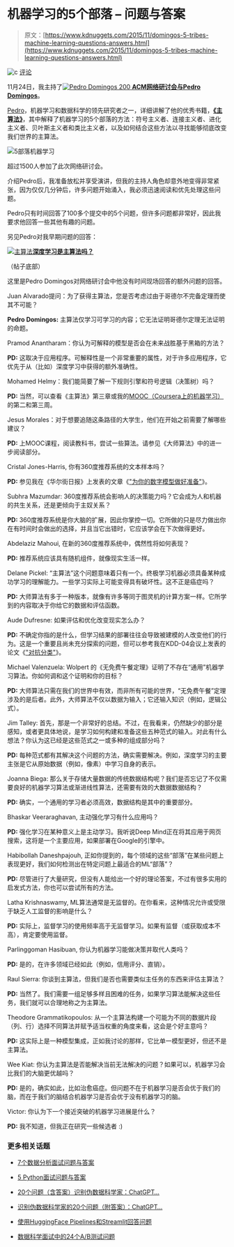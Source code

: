 # 机器学习的5个部落 – 问题与答案

> 原文：[https://www.kdnuggets.com/2015/11/domingos-5-tribes-machine-learning-questions-answers.html](https://www.kdnuggets.com/2015/11/domingos-5-tribes-machine-learning-questions-answers.html)

![c](../Images/3d9c022da2d331bb56691a9617b91b90.png) [评论](#comments)

11月24日，我主持了[![Pedro Domingos 200](../Images/c41e30824c383ee55110db8ec743c09c.png) **ACM网络研讨会与Pedro Domingos**](/2015/11/domingos-5-tribes-machine-learning-acm-webinar.html)。

[Pedro](http://homes.cs.washington.edu/~pedrod/)，机器学习和数据科学的领先研究者之一，详细讲解了他的优秀书籍，[**《主算法》**](/2015/09/book-master-algorithm-pedro-domingos.html)，其中解释了机器学习的5个部落的方法：符号主义者、连接主义者、进化主义者、贝叶斯主义者和类比主义者，以及如何结合这些方法以寻找能够彻底改变我们世界的主算法。

![5部落机器学习](../Images/3a989ea3d4a02fc25ea1ca60e828ebb1.png)

超过1500人参加了此次网络研讨会。

介绍Pedro后，我准备放松并享受演讲，但我的主持人角色却意外地变得非常紧张，因为仅仅几分钟后，许多问题开始涌入，我必须迅速阅读和优先处理这些问题。

Pedro只有时间回答了100多个提交中的5个问题，但许多问题都非常好，因此我要求他回答一些其他有趣的问题。

另见Pedro对我早期问题的回答：

[![主算法](../Images/26df3a3796057f3761d707ebaa659b2e.png)**深度学习是主算法吗？**](/2015/11/domingos-5-tribes-machine-learning-acm-webinar.html)

（帖子底部）

这里是Pedro Domingos对网络研讨会中他没有时间现场回答的额外问题的回答。

Juan Alvarado提问：为了获得主算法，您是否考虑过由于哥德尔不完备定理而使其不可能？

**Pedro Domingos:** 主算法仅学习可学习的内容；它无法证明哥德尔定理无法证明的命题。

Pramod Anantharam：你认为可解释的模型是否会在未来战胜基于黑箱的方法？

**PD:** 这取决于应用程序。可解释性是一个非常重要的属性，对于许多应用程序，它优先于从（比如）深度学习中获得的额外准确性。

Mohamed Helmy：我们能简要了解一下规则引擎和符号逻辑（决策树）吗？

**PD:** 当然，可以查看《主算法》第三章或我的[MOOC（Coursera上的机器学习）](https://www.coursera.org/course/machlearning)的第二和第三周。

Jesus Morales：对于想要追随这条路径的大学生，他们在开始之前需要了解哪些建议？

**PD:** 上MOOC课程，阅读教科书，尝试一些算法。请参见《大师算法》中的进一步阅读部分。

Cristal Jones-Harris, 你有360度推荐系统的文本样本吗？

**PD:** 参见我在《华尔街日报》上发表的文章《["为你的数字模型做好准备"](http://www.wsj.com/articles/get-ready-for-your-digital-model-1447351480)》。

Subhra Mazumdar: 360度推荐系统会影响人的决策能力吗？它会成为人和机器的共生关系，还是更倾向于主奴关系？

**PD:** 360度推荐系统是你大脑的扩展，因此你掌控一切。它所做的只是尽力做出你在有时间时会做出的选择，并且当它出错时，它应该学会在下次做得更好。

Abdelaziz Mahoui, 在新的360度推荐系统中，偶然性将如何表现？

**PD:** 推荐系统应该具有随机组件，就像现实生活一样。

Delane Pickel: “主算法”这个问题意味着只有一个。终极学习机器必须具备某种成功学习的理解能力。一些学习实际上可能变得具有破坏性。这不正是癌症吗？

**PD:** 大师算法有多于一种版本，就像有许多等同于图灵机的计算方案一样。它所学到的内容取决于你给它的数据和评估函数。

Aude Dufresne: 如果评估和优化改变现实怎么办？

**PD:** 不确定你指的是什么，但学习结果的部署往往会导致被建模的人改变他们的行为。这是一个重要且尚未充分探索的问题，但可以参考我在KDD-04会议上发表的论文《["对抗分类"](http://homes.cs.washington.edu/~pedrod/papers/kdd04.pdf)》。

Michael Valenzuela: Wolpert 的《无免费午餐定理》证明了不存在“通用”机器学习算法。你如何调和这个证明和你的目标？

**PD:** 大师算法只需在我们的世界中有效，而非所有可能的世界，“无免费午餐”定理涉及的是后者。此外，大师算法不仅以数据为输入；它还输入知识（例如，逻辑公式）。

Jim Talley: 首先，那是一个非常好的总结。不过，在我看来，仍然缺少的部分是感知，或者更具体地说，是学习如何构建和准备这些五种范式的输入。对此有什么想法？你认为这已经是这些范式之一或多种的组成部分吗？

**PD:** 每种范式都有其解决这个问题的方法，确实需要解决。例如，深度学习的主要主张是它从原始数据（例如，像素）中学习自身的表示。

Joanna Biega: 那么关于存储大量数据的传统数据结构呢？我们是否忘记了不仅需要良好的机器学习算法或渐进线性算法，还需要有效的大数据数据结构？

**PD:** 确实，一个通用的学习者必须高效，数据结构是其中的重要部分。

Bhaskar Veeraraghavan, 主动强化学习有什么应用吗？

**PD:** 强化学习在某种意义上是主动学习。我听说Deep Mind正在将其应用于网页搜索，这将是一个主要应用，如果部署在Google的引擎中。

Habibollah Daneshpajouh, 正如你提到的，每个领域的这些“部落”在某些问题上表现更好，我们如何检测出在特定问题上最适合的ML“部落”？

**PD:** 尽管进行了大量研究，但没有人能给出一个好的理论答案，不过有很多实用的启发式方法，你也可以尝试所有的方法。

Latha Krishnaswamy, ML算法通常是无监督的。在你看来，这种情况允许或受限于缺乏人工监督的影响是什么？

**PD:** 实际上，监督学习的使用频率高于无监督学习。如果有监督（或获取成本不高），肯定要使用监督。

Parlinggoman Hasibuan, 你认为机器学习能做决策并取代人类吗？

**PD:** 是的，在许多领域已经如此（例如，信用评分、直销）。

Raul Sierra: 你谈到主算法，但我们是否也需要类似主任务的东西来评估主算法？

**PD:** 当然了。我们需要一组足够多样且困难的任务，如果学习算法能解决这些任务，我们就可以合理地称之为主算法。

Theodore Grammatikopoulos: 从一个主算法构建一个可能为不同的数据片段（列、行）选择不同算法并赋予适当权重的角度来看，这会是个好主意吗？

**PD:** 这实际上是一种模型集成，正如我讨论的那样，它比单一模型更好，但还不是主算法。

Wee Kiat: 你认为主算法是否能解决当前无法解决的问题？如果可以，机器学习会比我们的大脑更优越吗？

**PD:** 是的，确实如此，比如治愈癌症。但问题不在于机器学习是否会优于我们的脑，而在于我们的脑结合机器学习是否会优于没有机器学习的脑。

Victor: 你认为下一个接近突破的机器学习进展是什么？

**PD:** 我不知道，但我正在研究一些候选者 :)

### 更多相关话题

+   [7个数据分析面试问题与答案](https://www.kdnuggets.com/2022/09/7-data-analytics-interview-questions-answers.html)

+   [5 Python面试问题与答案](https://www.kdnuggets.com/2022/09/5-python-interview-questions-answers.html)

+   [20个问题（含答案）识别伪数据科学家：ChatGPT…](https://www.kdnuggets.com/2023/01/20-questions-detect-fake-data-scientists-chatgpt-1.html)

+   [识别伪数据科学家的20个问题（附答案）：ChatGPT…](https://www.kdnuggets.com/2023/02/20-questions-detect-fake-data-scientists-chatgpt-2.html)

+   [使用HuggingFace Pipelines和Streamlit回答问题](https://www.kdnuggets.com/2021/10/simple-question-answering-web-app-hugging-face-pipelines.html)

+   [数据科学面试中的24个A/B测试问题](https://www.kdnuggets.com/2022/09/24-ab-testing-interview-questions-data-science-interviews-crack.html)
